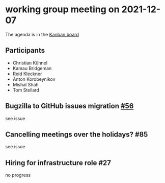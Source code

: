 # working group meeting on 2021-12-07

The agenda is in the [Kanban board](https://github.com/llvm/llvm-iwg/projects/1)

## Participants

* Christian Kühnel
* Kamau Bridgeman
* Reid Kleckner
* Anton Korobeynikov
* Mishal Shah
* Tom Stellard

## Bugzilla to GitHub issues migration [#56](https://github.com/llvm/llvm-iwg/issues/56)

see issue

## Cancelling meetings over the holidays? #85

see issue

## Hiring for infrastructure role #27

no progress
